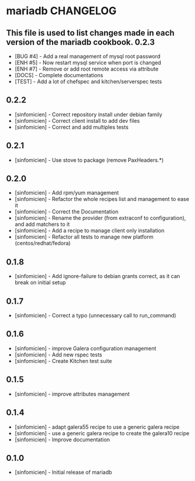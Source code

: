 mariadb CHANGELOG
=================

This file is used to list changes made in each version of the mariadb cookbook.
0.2.3
-----
- [BUG #4] - Add a real management of mysql root password
- [ENH #5] - Now restart mysql service when port is changed
- [ENH #7] - Remove or add root remote access via attribute
- [DOCS] - Complete documentations
- [TEST] - Add a lot of chefspec and kitchen/serverspec tests

0.2.2
-----
- [sinfomicien] - Correct repository install under debian family
- [sinfomicien] - Correct client install to add dev files
- [sinfomicien] - Correct and add multiples tests

0.2.1
-----
- [sinfomicien] - Use stove to package (remove PaxHeaders.*)

0.2.0
-----
- [sinfomicien] -  Add rpm/yum management
- [sinfomicien] -  Refactor the whole recipes list and management to ease it
- [sinfomicien] -  Correct the Documentation
- [sinfomicien] -  Rename the provider (from extraconf to configuration), and add matchers to it
- [sinfomicien] -  Add a recipe to manage client only installation
- [sinfomicien] -  Refactor all tests to manage new platform (centos/redhat/fedora)

0.1.8
-----
- [sinfomicien] -  Add ignore-failure to debian grants correct, as it can break on initial setup

0.1.7
-----
- [sinfomicien] -  Correct a typo (unnecessary call to run_command)

0.1.6
-----
- [sinfomicien] -  improve Galera configuration management
- [sinfomicien] -  Add new rspec tests
- [sinfomicien] -  Create Kitchen test suite

0.1.5
-----
- [sinfomicien] -  improve attributes management

0.1.4
-----
- [sinfomicien] - adapt galera55 recipe to use a generic galera recipe
- [sinfomicien] - use a generic galera recipe to create the galera10 recipe
- [sinfomicien] - Improve documentation 


0.1.0
-----
- [sinfomicien] - Initial release of mariadb
